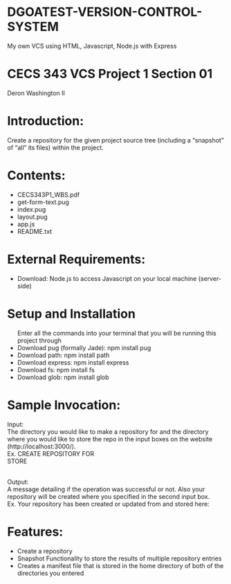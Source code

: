 # DGOATEST-VERSION-CONTROL-SYSTEM
My own VCS using HTML, Javascript, Node.js with Express <br />

# CECS 343 VCS Project 1 Section 01
Deron Washington II <br />

# Introduction:
Create a repository for the given project source tree (including a
“snapshot” of “all” its files) within the project. <br />

# Contents:
<ul> 
 <li> CECS343P1_WBS.pdf </li>
 <li> get-form-text.pug </li>
 <li> index.pug         </li>
 <li> layout.pug        </li>
 <li> app.js            </li>
 <li> README.txt        </li>
</ul>

# External Requirements:
<ul> 
 <li> Download: Node.js  to access Javascript on your local machine (server-side)</li>
</ul> 

# Setup and Installation 
<ul> Enter all the commands into your terminal that you will be running this project through
  <li> Download pug (formally Jade): npm install pug </li>
  <li> Download path: npm install path               </li>
  <li> Download express: npm install express         </li>
  <li> Download fs: npm install fs                   </li>
  <li> Download glob: npm install glob               </li>   
</ul>
  
 # Sample Invocation:
 Input: <br />
 The directory you would like to make a repository for and the directory where you would like to store the repo in the input boxes on the website (http://localhost:3000/). <br />
 Ex. CREATE REPOSITORY FOR <full path of the project directory to make repo from> <br />
  STORE <full path of where you want to store the repository> 

<br /> Output: <br />
A message detailing if the operation was successful or not. Also your repository will be created where you specified in the second input box. <br />
Ex. Your repository has been created or updated from <full path of the project directory to make repo from> and stored here: <full path of where you want to store the repository> <br />
  
  
# Features:
<ul>
  <li> Create a repository </li>
  <li> Snapshot Functionality to store the results of multiple repository entries </li>
  <li> Creates a manifest file that is stored in the home directory of both of the directories you entered </li>
 </ul>
